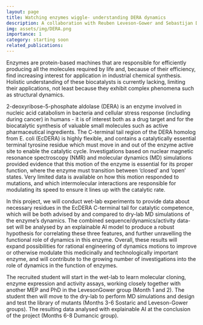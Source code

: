 ```yaml
---
layout: page
title: Watching enzymes wiggle- understanding DERA dynamics
description: A collaboration with Reuben Leveson-Gower and Sebastijan Dumancic
img: assets/img/DERA.png
importance: 1
category: starting soon
related_publications: 
---
```


Enzymes are protein-based machines that are responsible for efficiently producing all the molecules required by life and, because of their efficiency, find increasing interest for application in industrial chemical synthesis. Holistic understanding of these biocatalysts is currently lacking, limiting their applications, not least because they exhibit complex phenomena such as structural dynamics. 

2-deoxyribose-5-phosphate aldolase (DERA) is an enzyme involved in nucleic acid catabolism in bacteria and cellular stress response (including during cancer) in humans - it is of interest both as a drug target and for the biocatalytic synthesis of valuable small molecules such as active pharmaceutical ingredients. The C-terminal tail region of the DERA homolog from E. coli (EcDERA) is highly flexible, and contains a catalytically essential terminal tyrosine residue which must move in and out of the enzyme active site to enable the catalytic cycle. Investigations based on nuclear magnetic resonance spectroscopy (NMR) and molecular dynamics (MD) simulations provided evidence that this motion of the enzyme is essential for its proper function, where the enzyme must transition between ‘closed’ and ‘open’ states. Very limited data is available on how this motion responded to mutations, and which intermolecular interactions are responsible for modulating its speed to ensure it lines up with the catalytic rate. 

In this project, we will conduct wet-lab experiments to provide data about necessary residues in the EcDERA C-terminal tail for catalytic competence, which will be both advised by and compared to dry-lab MD simulations of the enzyme’s dynamics. The combined sequence/dynamics/activity data-set will be analysed by an explainable AI model to produce a robust hypothesis for correlating these three features, and further unravelling the functional role of dynamics in this enzyme. Overall, these results will expand possibilities for rational engineering of dynamics motions to improve or otherwise modulate this medicinally and technologically important enzyme, and will contribute to the growing number of investigations into the role of dynamics in the function of enzymes. 

The recruited student will start in the wet-lab to learn molecular
cloning, enzyme expression and activity assays, working closely together with another MEP and PhD in the LevesonGower group (Month 1 and 2). The student then will move to the dry-lab to perform MD simulations and design and
test the library of mutants (Months 3-6 Sostaric and Leveson-Gower groups). The resulting data analysed with
explainable AI at the conclusion of the project (Months 6-8 Dumancic group). 

